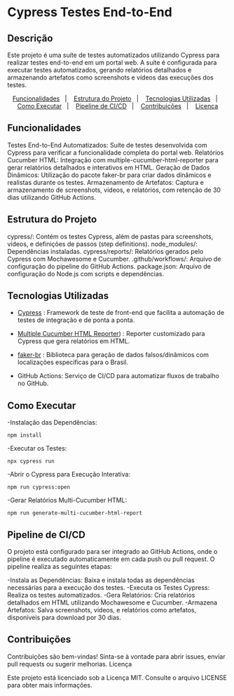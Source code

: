 # Cypress Testes End-to-End

## Descrição

Este projeto é uma suíte de testes automatizados utilizando Cypress para realizar testes end-to-end em um portal web. A suíte é configurada para executar testes automatizados, gerando relatórios detalhados e armazenando artefatos como screenshots e vídeos das execuções dos testes.
<p align="center"> <a href="#funcionalidades">Funcionalidades</a>&nbsp;&nbsp;&nbsp;|&nbsp;&nbsp;&nbsp; <a href="#estrutura-do-projeto">Estrutura do Projeto</a>&nbsp;&nbsp;&nbsp;|&nbsp;&nbsp;&nbsp; <a href="#tecnologias-utilizadas">Tecnologias Utilizadas</a>&nbsp;&nbsp;&nbsp;|&nbsp;&nbsp;&nbsp; <a href="#como-executar">Como Executar</a>&nbsp;&nbsp;&nbsp;|&nbsp;&nbsp;&nbsp; <a href="#pipeline-de-cicd">Pipeline de CI/CD</a>&nbsp;&nbsp;&nbsp;|&nbsp;&nbsp;&nbsp; <a href="#contribuicoes">Contribuições</a>&nbsp;&nbsp;&nbsp;|&nbsp;&nbsp;&nbsp; <a href="#licenca">Licença</a> </p>

## Funcionalidades

  Testes End-to-End Automatizados: Suíte de testes desenvolvida com Cypress para verificar a funcionalidade completa do portal web.
  Relatórios Cucumber HTML: Integração com multiple-cucumber-html-reporter para gerar relatórios detalhados e interativos em HTML.
  Geração de Dados Dinâmicos: Utilização do pacote faker-br para criar dados dinâmicos e realistas durante os testes.
  Armazenamento de Artefatos: Captura e armazenamento de screenshots, vídeos, e relatórios, com retenção de 30 dias utilizando GitHub Actions.

## Estrutura do Projeto

  cypress/: Contém os testes Cypress, além de pastas para screenshots, vídeos, e definições de passos (step definitions).
  node_modules/: Dependências instaladas.
  cypress/reports/: Relatórios gerados pelo Cypress com Mochawesome e Cucumber.
  .github/workflows/: Arquivo de configuração do pipeline do GitHub Actions.
  package.json: Arquivo de configuração do Node.js com scripts e dependências.

## Tecnologias Utilizadas

- [Cypress](https://www.cypress.io/) : Framework de teste de front-end que facilita a automação de testes de integração e de ponta a ponta.

- [Multiple Cucumber HTML Reporter]([https://www.npmjs.com/package/multiple-cucumber-html-reporter)) : Reporter customizado para Cypress que gera relatórios em HTML.

- [faker-br](https://www.npmjs.com/package/faker-br) : Biblioteca para geração de dados falsos/dinâmicos com localizações específicas para o Brasil.

- GitHub Actions: Serviço de CI/CD para automatizar fluxos de trabalho no GitHub.

## Como Executar

-Instalação das Dependências:

    npm install
    
-Executar os Testes:

    npx cypress run
    
-Abrir o Cypress para Execução Interativa:

    npm run cypress:open

-Gerar Relatórios Multi-Cucumber HTML:

    npm run generate-multi-cucumber-html-report

## Pipeline de CI/CD

O projeto está configurado para ser integrado ao GitHub Actions, onde o pipeline é executado automaticamente em cada push ou pull request. O pipeline realiza as seguintes etapas:

-Instala as Dependências: Baixa e instala todas as dependências necessárias para a execução dos testes.
-Executa os Testes Cypress: Realiza os testes automatizados.
-Gera Relatórios: Cria relatórios detalhados em HTML utilizando Mochawesome e Cucumber.
-Armazena Artefatos: Salva screenshots, vídeos, e relatórios como artefatos, disponíveis para download por 30 dias.

## Contribuições

Contribuições são bem-vindas! Sinta-se à vontade para abrir issues, enviar pull requests ou sugerir melhorias.
Licença

Este projeto está licenciado sob a Licença MIT. Consulte o arquivo LICENSE para obter mais informações.

